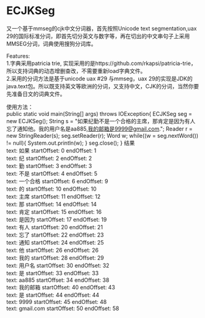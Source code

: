 # ECJKSeg
又一个基于mmseg的cjk中文分词器，首先按照Unicode text segmentation,uax 29的国际标准分词，即首先切分英文与数字等，再在切出的中文串句子上采用MMSEG分词，词典使用搜狗分词库。    

Features:  
1.字典采用patricia trie, 实现采用的是https://github.com/rkapsi/patricia-trie，所以支持词典的动态增删查改，不需要重新load字典文件。  
2.采用的分词方法是基于unicode uax #29 与mmseg，uax 29的实现是JDK的java.text包。所以既支持英文等欧洲的分词，又支持中文，CJK的分词，当然你要先准备日文的词典文件。  

使用方法：  
	public static void main(String[] args) throws IOException{
		ECJKSeg seg = new ECJKSeg();
		String s = "如果纪勤不是一个合格的主席，那肯定是因为有人忘了通知他。我的用户名是aa885,我的邮箱是9999@gmail.com.";
		Reader r = new StringReader(s);
		seg.setReader(r);
		Word w;
		while((w = seg.nextWord()) != null){
			System.out.println(w);
		}
		seg.close();
	}
结果    
text: 如果 startOffset: 0 endOffset: 1  
text: 纪 startOffset: 2 endOffset: 2  
text: 勤 startOffset: 3 endOffset: 3  
text: 不是 startOffset: 4 endOffset: 5  
text: 一个合格 startOffset: 6 endOffset: 9  
text: 的 startOffset: 10 endOffset: 10  
text: 主席 startOffset: 11 endOffset: 12   
text: 那 startOffset: 14 endOffset: 14  
text: 肯定 startOffset: 15 endOffset: 16  
text: 是因为 startOffset: 17 endOffset: 19  
text: 有人 startOffset: 20 endOffset: 21  
text: 忘了 startOffset: 22 endOffset: 23  
text: 通知 startOffset: 24 endOffset: 25  
text: 他 startOffset: 26 endOffset: 26  
text: 我的 startOffset: 28 endOffset: 29  
text: 用户名 startOffset: 30 endOffset: 32  
text: 是 startOffset: 33 endOffset: 33  
text: aa885 startOffset: 34 endOffset: 38  
text: 我的邮箱 startOffset: 40 endOffset: 43  
text: 是 startOffset: 44 endOffset: 44  
text: 9999 startOffset: 45 endOffset: 48  
text: gmail.com startOffset: 50 endOffset: 58  
